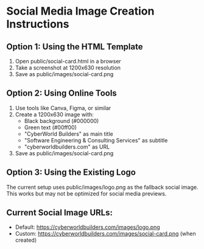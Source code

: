 
# Social Media Image Creation Instructions

## Option 1: Using the HTML Template
1. Open public/social-card.html in a browser
2. Take a screenshot at 1200x630 resolution
3. Save as public/images/social-card.png

## Option 2: Using Online Tools
1. Use tools like Canva, Figma, or similar
2. Create a 1200x630 image with:
   - Black background (#000000)
   - Green text (#00ff00)
   - "CyberWorld Builders" as main title
   - "Software Engineering & Consulting Services" as subtitle
   - "cyberworldbuilders.com" as URL
3. Save as public/images/social-card.png

## Option 3: Using the Existing Logo
The current setup uses public/images/logo.png as the fallback social image.
This works but may not be optimized for social media previews.

## Current Social Image URLs:
- Default: https://cyberworldbuilders.com/images/logo.png
- Custom: https://cyberworldbuilders.com/images/social-card.png (when created)
